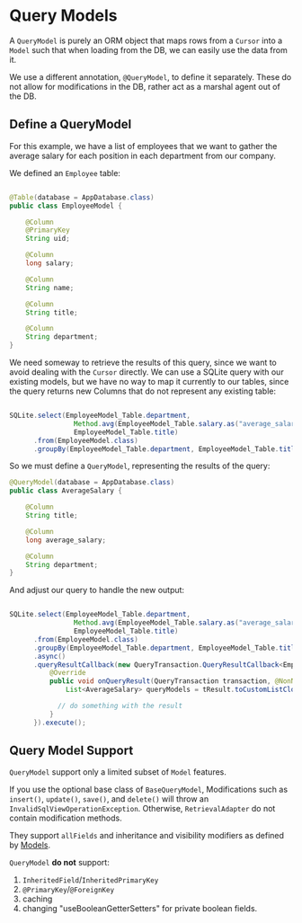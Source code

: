 # Query Models

A `QueryModel` is purely an ORM object that maps rows from a `Cursor` into
a `Model` such that when loading from the DB, we can easily use the data from it.

We use a different annotation, `@QueryModel`, to define it separately. These
do not allow for modifications in the DB, rather act as a marshal agent out of the DB.

## Define a QueryModel

For this example, we have a list of employees that we want to gather the average salary
for each position in each department from our company.

We defined an `Employee` table:

```java

@Table(database = AppDatabase.class)
public class EmployeeModel {

    @Column
    @PrimaryKey
    String uid;

    @Column
    long salary;

    @Column
    String name;

    @Column
    String title;

    @Column
    String department;
}

```

We need someway to retrieve the results of this query, since we want to avoid
dealing with the `Cursor` directly. We can use a SQLite query with our existing models, but
we have no way to map it currently to our tables, since the query returns new Columns
that do not represent any existing table:

```java

SQLite.select(EmployeeModel_Table.department,
                Method.avg(EmployeeModel_Table.salary.as("average_salary")),
                EmployeeModel_Table.title)
      .from(EmployeeModel.class)
      .groupBy(EmployeeModel_Table.department, EmployeeModel_Table.title);

```

So we must define a `QueryModel`, representing the results of the query:

```java
@QueryModel(database = AppDatabase.class)
public class AverageSalary {

    @Column
    String title;

    @Column
    long average_salary;

    @Column
    String department;
}
```

And adjust our query to handle the new output:

```java

SQLite.select(EmployeeModel_Table.department,
                Method.avg(EmployeeModel_Table.salary.as("average_salary")),
                EmployeeModel_Table.title)
      .from(EmployeeModel.class)
      .groupBy(EmployeeModel_Table.department, EmployeeModel_Table.title)
      .async()
      .queryResultCallback(new QueryTransaction.QueryResultCallback<EmployeeModel>() {
          @Override
          public void onQueryResult(QueryTransaction transaction, @NonNull CursorResult<EmployeeModel> tResult) {
              List<AverageSalary> queryModels = tResult.toCustomListClose(AverageSalary.class);

            // do something with the result
          }
      }).execute();

```

## Query Model Support

`QueryModel` support only a limited subset of `Model` features.

If you use the optional base class of `BaseQueryModel`,
 Modifications such as `insert()`, `update()`, `save()`, and `delete()` will throw
 an `InvalidSqlViewOperationException`. Otherwise, `RetrievalAdapter` do not
 contain modification methods.

They support `allFields` and inheritance and visibility modifiers as defined by [Models](/usage2/Models.md).

`QueryModel` **do not** support:
  1. `InheritedField`/`InheritedPrimaryKey`
  2. `@PrimaryKey`/`@ForeignKey`
  3. caching
  4. changing "useBooleanGetterSetters" for private boolean fields.
